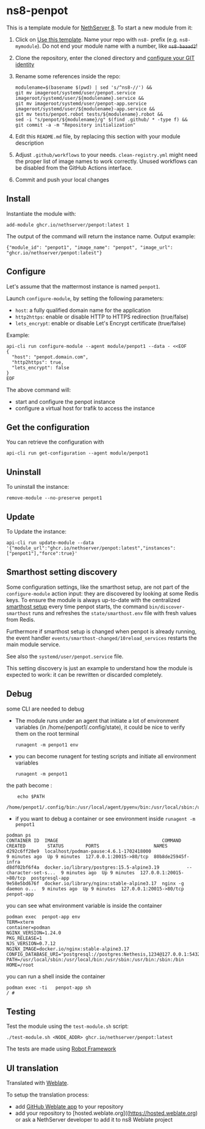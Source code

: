 # ns8-penpot

This is a template module for [NethServer 8](https://github.com/NethServer/ns8-core).
To start a new module from it:

1. Click on [Use this template](https://github.com/NethServer/ns8-penpot/generate).
   Name your repo with `ns8-` prefix (e.g. `ns8-mymodule`). 
   Do not end your module name with a number, like ~~`ns8-baaad2`~~!

1. Clone the repository, enter the cloned directory and
   [configure your GIT identity](https://git-scm.com/book/en/v2/Getting-Started-First-Time-Git-Setup#_your_identity)

1. Rename some references inside the repo:
   ```
   modulename=$(basename $(pwd) | sed 's/^ns8-//') &&
   git mv imageroot/systemd/user/penpot.service imageroot/systemd/user/${modulename}.service &&
   git mv imageroot/systemd/user/penpot-app.service imageroot/systemd/user/${modulename}-app.service && 
   git mv tests/penpot.robot tests/${modulename}.robot &&
   sed -i "s/penpot/${modulename}/g" $(find .github/ * -type f) &&
   git commit -a -m "Repository initialization"
   ```

1. Edit this `README.md` file, by replacing this section with your module
   description

1. Adjust `.github/workflows` to your needs. `clean-registry.yml` might
   need the proper list of image names to work correctly. Unused workflows
   can be disabled from the GitHub Actions interface.

1. Commit and push your local changes

## Install

Instantiate the module with:

    add-module ghcr.io/nethserver/penpot:latest 1

The output of the command will return the instance name.
Output example:

    {"module_id": "penpot1", "image_name": "penpot", "image_url": "ghcr.io/nethserver/penpot:latest"}

## Configure

Let's assume that the mattermost instance is named `penpot1`.

Launch `configure-module`, by setting the following parameters:
- `host`: a fully qualified domain name for the application
- `http2https`: enable or disable HTTP to HTTPS redirection (true/false)
- `lets_encrypt`: enable or disable Let's Encrypt certificate (true/false)


Example:

```
api-cli run configure-module --agent module/penpot1 --data - <<EOF
{
  "host": "penpot.domain.com",
  "http2https": true,
  "lets_encrypt": false
}
EOF
```

The above command will:
- start and configure the penpot instance
- configure a virtual host for trafik to access the instance

## Get the configuration
You can retrieve the configuration with

```
api-cli run get-configuration --agent module/penpot1
```

## Uninstall

To uninstall the instance:

    remove-module --no-preserve penpot1

## Update

To Update the instance:

    api-cli run update-module --data '{"module_url":"ghcr.io/nethserver/penpot:latest","instances":["penpot1"],"force":true}'

## Smarthost setting discovery

Some configuration settings, like the smarthost setup, are not part of the
`configure-module` action input: they are discovered by looking at some
Redis keys.  To ensure the module is always up-to-date with the
centralized [smarthost
setup](https://nethserver.github.io/ns8-core/core/smarthost/) every time
penpot starts, the command `bin/discover-smarthost` runs and refreshes
the `state/smarthost.env` file with fresh values from Redis.

Furthermore if smarthost setup is changed when penpot is already
running, the event handler `events/smarthost-changed/10reload_services`
restarts the main module service.

See also the `systemd/user/penpot.service` file.

This setting discovery is just an example to understand how the module is
expected to work: it can be rewritten or discarded completely.

## Debug

some CLI are needed to debug

- The module runs under an agent that initiate a lot of environment variables (in /home/penpot1/.config/state), it could be nice to verify them
on the root terminal

    `runagent -m penpot1 env`

- you can become runagent for testing scripts and initiate all environment variables
  
    `runagent -m penpot1`

 the path become : 
```
    echo $PATH
    /home/penpot1/.config/bin:/usr/local/agent/pyenv/bin:/usr/local/sbin:/usr/local/bin:/usr/sbin:/usr/bin:/usr/
```

- if you want to debug a container or see environment inside
 `runagent -m penpot1`
 ```
podman ps
CONTAINER ID  IMAGE                                      COMMAND               CREATED        STATUS        PORTS                    NAMES
d292c6ff28e9  localhost/podman-pause:4.6.1-1702418000                          9 minutes ago  Up 9 minutes  127.0.0.1:20015->80/tcp  80b8de25945f-infra
d8df02bf6f4a  docker.io/library/postgres:15.5-alpine3.19          --character-set-s...  9 minutes ago  Up 9 minutes  127.0.0.1:20015->80/tcp  postgresql-app
9e58e5bd676f  docker.io/library/nginx:stable-alpine3.17  nginx -g daemon o...  9 minutes ago  Up 9 minutes  127.0.0.1:20015->80/tcp  penpot-app
```

you can see what environment variable is inside the container
```
podman exec  penpot-app env
TERM=xterm
container=podman
NGINX_VERSION=1.24.0
PKG_RELEASE=1
NJS_VERSION=0.7.12
NGINX_IMAGE=docker.io/nginx:stable-alpine3.17
CONFIG_DATABASE_URI="postgresql://postgres:Nethesis,1234@127.0.0.1:5432/toto"
PATH=/usr/local/sbin:/usr/local/bin:/usr/sbin:/usr/bin:/sbin:/bin
HOME=/root
```

you can run a shell inside the container

```
podman exec -ti   penpot-app sh
/ # 
```
## Testing

Test the module using the `test-module.sh` script:


    ./test-module.sh <NODE_ADDR> ghcr.io/nethserver/penpot:latest

The tests are made using [Robot Framework](https://robotframework.org/)

## UI translation

Translated with [Weblate](https://hosted.weblate.org/projects/ns8/).

To setup the translation process:

- add [GitHub Weblate app](https://docs.weblate.org/en/latest/admin/continuous.html#github-setup) to your repository
- add your repository to [hosted.weblate.org]((https://hosted.weblate.org) or ask a NethServer developer to add it to ns8 Weblate project
